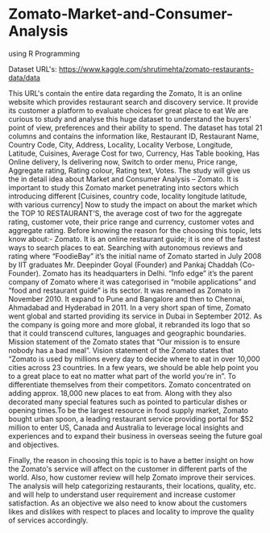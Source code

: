 # Zomato-Market-and-Consumer-Analysis
using R Programming

Dataset URL's:
https://www.kaggle.com/shrutimehta/zomato-restaurants-data/data

This URL's contain the entire data regarding the Zomato, It is an online website which provides restaurant search and discovery service. It provide its customer a platform to evaluate choices for great place to eat  We are curious to study and analyse this huge dataset to understand the buyers' point of view, preferences and their ability to spend. The dataset has total 21 columns and contains the information like, Restaurant ID, Restaurant Name, Country Code, City, Address, Locality, Locality Verbose, Longitude, Latitude, Cuisines, Average Cost for two, Currency, Has Table booking, Has Online delivery, Is delivering now, Switch to order menu, Price range, Aggregate rating, Rating colour, Rating text, Votes. The study will give us the in detail idea about Market and Consumer Analysis – Zomato. It is important to study this Zomato market penetrating into sectors which introducing different [Cuisines, country code, locality longitude latitude, with various currency] Now to study the impact on about the market which the TOP 10 RESTAURANT’S, the average cost of two for the aggregate rating, customer vote, their price range and currency, customer votes and aggregate rating. Before knowing the reason for the choosing this topic, lets know about:- Zomato. It is an online restaurant guide; it is one of the fastest ways to search places to eat. Searching with autonomous reviews and rating where “FoodieBay” it’s the initial name of Zomato started in July 2008 by IIT graduates Mr. Deepinder Goyal (Founder) and Pankaj Chaddah (Co-Founder). Zomato has its headquarters in Delhi. “Info edge” it’s the parent company of Zomato where it was categorised in “mobile applications” and “food and restaurant guide” is its sector.  It was renamed as Zomato in November 2010. It expand to Pune and Bangalore and then to Chennai, Ahmadabad and Hyderabad in 2011. In a very short span of time, Zomato went global and started providing its service in Dubai in September 2012. As the company is going more and more global, it rebranded its logo that so that it could transcend cultures, languages and geographic boundaries. Mission statement of the Zomato states that “Our mission is to ensure nobody has a bad meal”. Vision statement of the Zomato states that “Zomato is used by millions every day to decide where to eat in over 10,000 cities across 23 countries. In a few years, we should be able help point you to a great place to eat no matter what part of the world you're in”. To differentiate themselves from their competitors. Zomato concentrated on adding approx. 18,000 new places to eat from. Along with they also decorated many special features such as pointed to particular dishes or opening times.To be the largest resource in food supply market, Zomato bought urban spoon, a leading restaurant service providing portal for $52 million to enter US, Canada and Australia to leverage local insights and experiences and to expand their business in overseas seeing the future goal and objectives. 

Finally, the reason in choosing this topic is to have a better insight on how the Zomato's service will affect on the customer in different parts of the world. Also, how customer review will help Zomato improve their services. The analysis will help categorizing restaurants, their locations, quality, etc. and will help to understand user requirement and increase customer satisfaction. As an objective we also need to know about the customers likes and dislikes with respect to places and locality to improve the quality of services accordingly.
